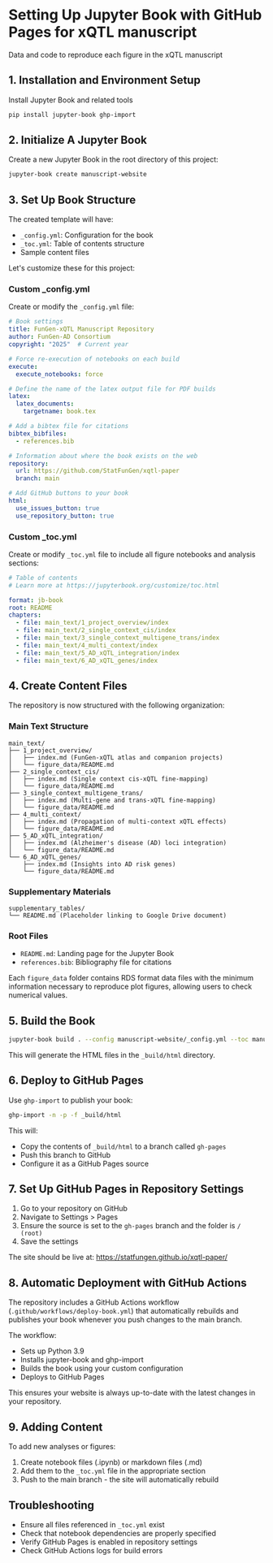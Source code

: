 # Setting Up Jupyter Book with GitHub Pages for xQTL manuscript

Data and code to reproduce each figure in the xQTL manuscript

## 1. Installation and Environment Setup

Install Jupyter Book and related tools

```bash
pip install jupyter-book ghp-import
```

## 2. Initialize A Jupyter Book

Create a new Jupyter Book in the root directory of this project:

```bash
jupyter-book create manuscript-website
```

## 3. Set Up Book Structure

The created template will have:
- `_config.yml`: Configuration for the book
- `_toc.yml`: Table of contents structure
- Sample content files

Let's customize these for this project:

### Custom _config.yml

Create or modify the `_config.yml` file:

```yaml
# Book settings
title: FunGen-xQTL Manuscript Repository
author: FunGen-AD Consortium
copyright: "2025"  # Current year

# Force re-execution of notebooks on each build
execute:
  execute_notebooks: force

# Define the name of the latex output file for PDF builds
latex:
  latex_documents:
    targetname: book.tex

# Add a bibtex file for citations
bibtex_bibfiles:
  - references.bib

# Information about where the book exists on the web
repository:
  url: https://github.com/StatFunGen/xqtl-paper
  branch: main

# Add GitHub buttons to your book
html:
  use_issues_button: true
  use_repository_button: true
```

### Custom _toc.yml

Create or modify `_toc.yml` file to include all figure notebooks and analysis sections:

```yaml
# Table of contents
# Learn more at https://jupyterbook.org/customize/toc.html

format: jb-book
root: README
chapters:
  - file: main_text/1_project_overview/index
  - file: main_text/2_single_context_cis/index
  - file: main_text/3_single_context_multigene_trans/index
  - file: main_text/4_multi_context/index
  - file: main_text/5_AD_xQTL_integration/index
  - file: main_text/6_AD_xQTL_genes/index
```

## 4. Create Content Files

The repository is now structured with the following organization:

### Main Text Structure
```
main_text/
├── 1_project_overview/
│   ├── index.md (FunGen-xQTL atlas and companion projects)
│   └── figure_data/README.md
├── 2_single_context_cis/
│   ├── index.md (Single context cis-xQTL fine-mapping)
│   └── figure_data/README.md
├── 3_single_context_multigene_trans/
│   ├── index.md (Multi-gene and trans-xQTL fine-mapping)
│   └── figure_data/README.md
├── 4_multi_context/
│   ├── index.md (Propagation of multi-context xQTL effects)
│   └── figure_data/README.md
├── 5_AD_xQTL_integration/
│   ├── index.md (Alzheimer's disease (AD) loci integration)
│   └── figure_data/README.md
└── 6_AD_xQTL_genes/
    ├── index.md (Insights into AD risk genes)
    └── figure_data/README.md
```

### Supplementary Materials
```
supplementary_tables/
└── README.md (Placeholder linking to Google Drive document)
```

### Root Files
- `README.md`: Landing page for the Jupyter Book
- `references.bib`: Bibliography file for citations

Each `figure_data` folder contains RDS format data files with the minimum information necessary to reproduce plot figures, allowing users to check numerical values.

## 5. Build the Book

```bash
jupyter-book build . --config manuscript-website/_config.yml --toc manuscript-website/_toc.yml
```

This will generate the HTML files in the `_build/html` directory.

## 6. Deploy to GitHub Pages

Use `ghp-import` to publish your book:

```bash
ghp-import -n -p -f _build/html
```

This will:
- Copy the contents of `_build/html` to a branch called `gh-pages`
- Push this branch to GitHub
- Configure it as a GitHub Pages source

## 7. Set Up GitHub Pages in Repository Settings

1. Go to your repository on GitHub
2. Navigate to Settings > Pages
3. Ensure the source is set to the `gh-pages` branch and the folder is `/ (root)`
4. Save the settings

The site should be live at: https://statfungen.github.io/xqtl-paper/

## 8. Automatic Deployment with GitHub Actions

The repository includes a GitHub Actions workflow (`.github/workflows/deploy-book.yml`) that automatically rebuilds and publishes your book whenever you push changes to the main branch.

The workflow:
- Sets up Python 3.9
- Installs jupyter-book and ghp-import
- Builds the book using your custom configuration
- Deploys to GitHub Pages

This ensures your website is always up-to-date with the latest changes in your repository.

## 9. Adding Content

To add new analyses or figures:

1. Create notebook files (.ipynb) or markdown files (.md)
2. Add them to the `_toc.yml` file in the appropriate section
3. Push to the main branch - the site will automatically rebuild

## Troubleshooting

- Ensure all files referenced in `_toc.yml` exist
- Check that notebook dependencies are properly specified
- Verify GitHub Pages is enabled in repository settings
- Check GitHub Actions logs for build errors